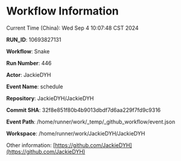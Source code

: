 # Workflow Information

Current Time (China): Wed Sep  4 10:07:48 CST 2024  

**RUN_ID**: 10693827131  

**Workflow**: Snake  

**Run Number**: 446  

**Actor**: JackieDYH  

**Event Name**: schedule  

**Repository**: JackieDYH/JackieDYH  

**Commit SHA**: 32f8e851f80b4b9013dbdf7d6aa229f7fd9c9316  

**Event Path**: /home/runner/work/_temp/_github_workflow/event.json  

**Workspace**: /home/runner/work/JackieDYH/JackieDYH  

Other information: [https://github.com/JackieDYH](https://github.com/JackieDYH)
